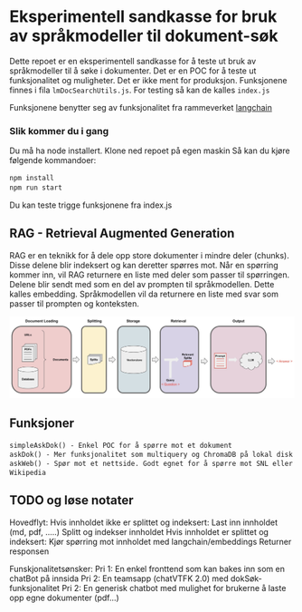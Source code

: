 # Eksperimentell sandkasse for bruk av språkmodeller til dokument-søk

Dette repoet er en eksperimentell sandkasse for å teste ut bruk av språkmodeller til å søke i dokumenter. Det er en POC for å teste ut funksjonalitet og muligheter. Det er ikke ment for produksjon. Funksjonene finnes i fila ```lmDocSearchUtils.js```. For testing så kan de kalles ```index.js```

Funksjonene benytter seg av funksjonalitet fra rammeverket [langchain](https://js.langchain.com/docs/get_started/introduction)

### Slik kommer du i gang

Du må ha node installert. Klone ned repoet på egen maskin Så kan du kjøre følgende kommandoer:
```bash
npm install
npm run start
```

Du kan teste trigge funksjonene fra index.js

## RAG - Retrieval Augmented Generation

RAG er en teknikk for å dele opp store dokumenter i mindre deler (chunks). Disse delene blir indeksert og kan deretter spørres mot. Når en spørring kommer inn, vil RAG returnere en liste med deler som passer til spørringen. Delene blir sendt med som en del av prompten til språkmodellen. Dette kalles embedding. Språkmodellen vil da returnere en liste med svar som passer til prompten og konteksten.

![qa_flow](./img/qa_flow.jpeg)

## Funksjoner
    simpleAskDok() - Enkel POC for å spørre mot et dokument
    askDok() - Mer funksjonalitet som multiquery og ChromaDB på lokal disk
    askWeb() - Spør mot et nettside. Godt egnet for å spørre mot SNL eller Wikipedia

## TODO og løse notater
Hovedflyt:
    Hvis innholdet ikke er splittet og indeksert:
        Last inn innholdet (md, pdf, .....)
        Splitt og indekser innholdet
    Hvis innholdet er splittet og indeksert:
        Kjør spørring mot innholdet med langchain/embeddings
    Returner responsen

Funskjonalitetsønsker:
Pri 1: En enkel fronttend som kan bakes inn som en chatBot på innsida
Pri 2: En teamsapp (chatVTFK 2.0) med dokSøk-funksjonalitet
Pri 2: En generisk chatbot med mulighet for brukerne å laste opp egne dokumenter (pdf...)
